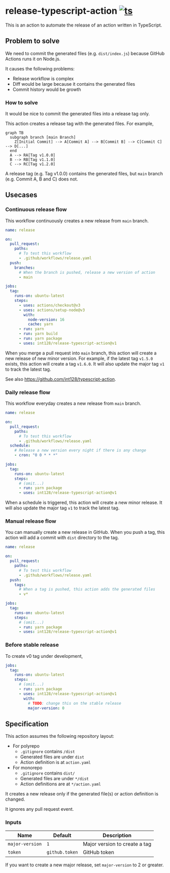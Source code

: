 # release-typescript-action [![ts](https://github.com/int128/release-typescript-action/actions/workflows/ts.yaml/badge.svg)](https://github.com/int128/release-typescript-action/actions/workflows/ts.yaml)

This is an action to automate the release of an action written in TypeScript.

## Problem to solve

We need to commit the generated files (e.g. `dist/index.js`) because GitHub Actions runs it on Node.js.

It causes the following problems:

- Release workflow is complex
- Diff would be large because it contains the generated files
- Commit history would be growth

### How to solve

It would be nice to commit the generated files into a release tag only.

This action creates a release tag with the generated files.
For example,

```mermaid
graph TB
  subgraph branch [main Branch]
    Z[Initial Commit] --> A[Commit A] --> B[Commit B] --> C[Commit C] --> D[...]
  end
  A --> RA[Tag v1.0.0]
  B --> RB[Tag v1.1.0]
  C --> RC[Tag v1.2.0]
```

A release tag (e.g. Tag v1.0.0) contains the generated files, but `main` branch (e.g. Commit A, B and C) does not.

## Usecases

### Continuous release flow

This workflow continuously creates a new release from `main` branch.

```yaml
name: release

on:
  pull_request:
    paths:
      # To test this workflow
      - .github/workflows/release.yaml
  push:
    branches:
      # When the branch is pushed, release a new version of action
      - main

jobs:
  tag:
    runs-on: ubuntu-latest
    steps:
      - uses: actions/checkout@v3
      - uses: actions/setup-node@v3
        with:
          node-version: 16
          cache: yarn
      - run: yarn
      - run: yarn build
      - run: yarn package
      - uses: int128/release-typescript-action@v1
```

When you merge a pull request into `main` branch, this action will create a new release of new minor version.
For example, if the latest tag `v1.5.0` exists, this action will create a tag `v1.6.0`.
It will also update the major tag `v1` to track the latest tag.

See also https://github.com/int128/typescript-action.

### Daily release flow

This workflow everyday creates a new release from `main` branch.

```yaml
name: release

on:
  pull_request:
    paths:
      # To test this workflow
      - .github/workflows/release.yaml
  schedule:
    # Release a new version every night if there is any change
    - cron: "0 0 * * *"

jobs:
  tag:
    runs-on: ubuntu-latest
    steps:
      # (omit...)
      - run: yarn package
      - uses: int128/release-typescript-action@v1
```

When a schedule is triggered, this action will create a new minor release.
It will also update the major tag `v1` to track the latest tag.

### Manual release flow

You can manually create a new release in GitHub.
When you push a tag, this action will add a commit with `dist` directory to the tag.

```yaml
name: release

on:
  pull_request:
    paths:
      # To test this workflow
      - .github/workflows/release.yaml
  push:
    tags:
      # When a tag is pushed, this action adds the generated files
      - v*

jobs:
  tag:
    runs-on: ubuntu-latest
    steps:
      # (omit...)
      - run: yarn package
      - uses: int128/release-typescript-action@v1
```

### Before stable release

To create v0 tag under development,

```yaml
jobs:
  tag:
    runs-on: ubuntu-latest
    steps:
      # (omit...)
      - run: yarn package
      - uses: int128/release-typescript-action@v1
        with:
          # TODO: change this on the stable release
          major-version: 0
```

## Specification

This action assumes the following repository layout:

- For polyrepo
  - `.gitignore` contains `/dist`
  - Generated files are under `dist`
  - Action definition is at `action.yaml`
- For monorepo
  - `.gitignore` contains `dist/`
  - Generated files are under `*/dist`
  - Action definitions are at `*/action.yaml`

It creates a new release only if the generated file(s) or action definition is changed.

It ignores any pull request event.

### Inputs

| Name | Default | Description
|------|----------|------------
| `major-version` | `1` | Major version to create a tag
| `token` | `github.token` | GitHub token

If you want to create a new major release, set `major-version` to 2 or greater.

